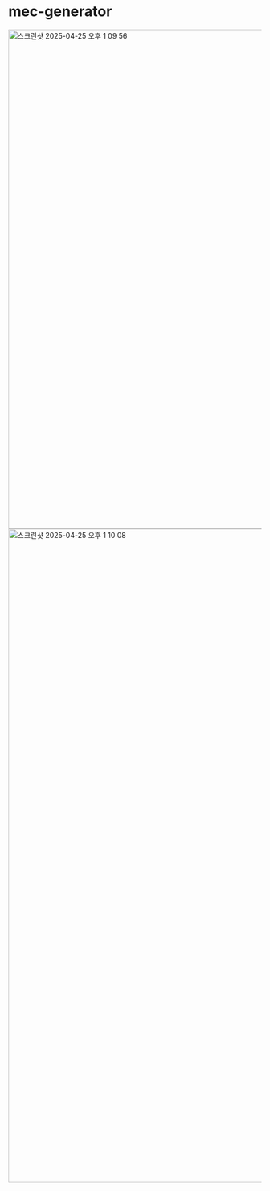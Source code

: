 # mec-generator

<img width="995" alt="스크린샷 2025-04-25 오후 1 09 56" src="https://github.com/user-attachments/assets/28004cf2-8259-4b46-8712-ec47075134ac" />

<img width="1302" alt="스크린샷 2025-04-25 오후 1 10 08" src="https://github.com/user-attachments/assets/de19dc8c-0b44-4daa-9e7d-0f406ba29113" />


